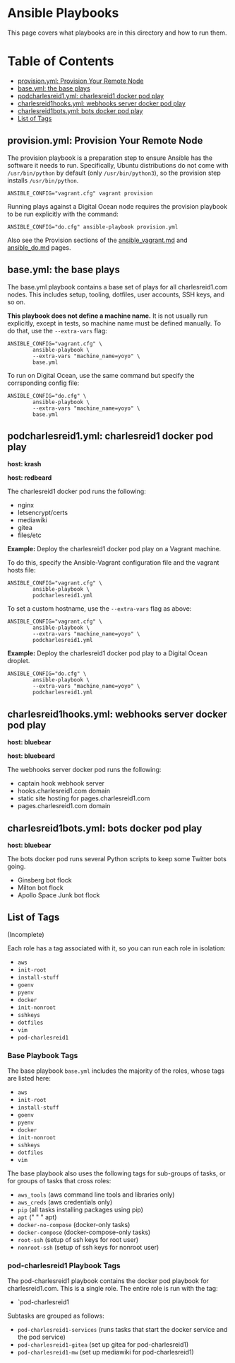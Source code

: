 # Ansible Playbooks

This page covers what playbooks are in this directory
and how to run them.


Table of Contents
=================

* [provision\.yml: Provision Your Remote Node](#provisionyml-provision-your-remote-node)
* [base\.yml: the base plays](#baseyml-the-base-plays)
* [podcharlesreid1\.yml: charlesreid1 docker pod play](#podcharlesreid1yml-charlesreid1-docker-pod-play)
* [charlesreid1hooks\.yml: webhooks server docker pod play](#charlesreid1hooksyml-webhooks-server-docker-pod-play)
* [charlesreid1bots\.yml: bots docker pod play](#charlesreid1botsyml-bots-docker-pod-play)
* [List of Tags](#list-of-tags)


## provision.yml: Provision Your Remote Node

The provision playbook is a preparation step to ensure
Ansible has the software it needs to run. Specifically,
Ubuntu distributions do not come with `/usr/bin/python`
by default (only `/usr/bin/python3`), so the provision
step installs `/usr/bin/python`.

```plain
ANSIBLE_CONFIG="vagrant.cfg" vagrant provision
```

Running plays against a Digital Ocean node requires
the provision playbook to be run explicitly with the
command:

```plain
ANSIBLE_CONFIG="do.cfg" ansible-playbook provision.yml
```

Also see the Provision sections of the 
[ansible_vagrant.md](ansible_vagrant.md)
and [ansible_do.md](ansible_do.md) pages.


## base.yml: the base plays

The base.yml playbook contains a base set of plays for all
charlesreid1.com nodes. This includes setup, tooling, dotfiles,
user accounts, SSH keys, and so on.

**This playbook does not define a machine name.** It is not
usually run explicitly, except in tests, so machine name must
be defined manually. To do that, use the `--extra-vars` flag:

```plain
ANSIBLE_CONFIG="vagrant.cfg" \
        ansible-playbook \
        --extra-vars "machine_name=yoyo" \
        base.yml
```

To run on Digital Ocean, use the same command
but specify the corrsponding config file:

```plain
ANSIBLE_CONFIG="do.cfg" \
        ansible-playbook \
        --extra-vars "machine_name=yoyo" \
        base.yml
```


## podcharlesreid1.yml: charlesreid1 docker pod play

**host: krash**

**host: redbeard**

The charlesreid1 docker pod runs the following:

- nginx
- letsencrypt/certs
- mediawiki
- gitea
- files/etc

**Example:** Deploy the charlesreid1 docker pod play
on a Vagrant machine.

To do this, specify the Ansible-Vagrant configuration file 
and the vagrant hosts file:

```plain
ANSIBLE_CONFIG="vagrant.cfg" \
        ansible-playbook \
        podcharlesreid1.yml
```

To set a custom hostname, use the `--extra-vars` flag as above:

```plain
ANSIBLE_CONFIG="vagrant.cfg" \
        ansible-playbook \
        --extra-vars "machine_name=yoyo" \
        podcharlesreid1.yml
```

**Example:** Deploy the charlesreid1 docker pod play
to a Digital Ocean droplet.

```plain
ANSIBLE_CONFIG="do.cfg" \
        ansible-playbook \
        --extra-vars "machine_name=yoyo" \
        podcharlesreid1.yml
```


## charlesreid1hooks.yml: webhooks server docker pod play

**host: bluebear**

**host: bluebeard**

The webhooks server docker pod runs the following:
- captain hook webhook server
- hooks.charlesreid1.com domain
- static site hosting for pages.charlesreid1.com
- pages.charlesreid1.com domain


## charlesreid1bots.yml: bots docker pod play

**host: bluebear**

The bots docker pod runs several Python 
scripts to keep some Twitter bots going.
- Ginsberg bot flock
- Milton bot flock
- Apollo Space Junk bot flock


## List of Tags

(Incomplete)

Each role has a tag associated with it, so you can
run each role in isolation:

* `aws`
* `init-root`
* `install-stuff`
* `goenv`
* `pyenv`
* `docker`
* `init-nonroot`
* `sshkeys`
* `dotfiles`
* `vim`
* `pod-charlesreid1`


### Base Playbook Tags

The base playbook `base.yml` includes the majority of
the roles, whose tags are listed here:

* `aws`
* `init-root`
* `install-stuff`
* `goenv`
* `pyenv`
* `docker`
* `init-nonroot`
* `sshkeys`
* `dotfiles`
* `vim`

The base playbook also uses the following tags
for sub-groups of tasks, or for groups of tasks
that cross roles:

* `aws_tools` (aws command line tools and libraries only)
* `aws_creds` (aws credentials only)
* `pip` (all tasks installing packages using pip)
* `apt` (" " " apt)
* `docker-no-compose` (docker-only tasks)
* `docker-compose`  (docker-compose-only tasks)
* `root-ssh` (setup of ssh keys for root user)
* `nonroot-ssh` (setup of ssh keys for nonroot user)

### pod-charlesreid1 Playbook Tags

The pod-charlesreid1 playbook contains the docker pod
playbook for charlesreid1.com. This is a single role.
The entire role is run with the tag:

* `pod-charlesreid1

Subtasks are grouped as follows:

* `pod-charlesreid1-services` (runs tasks that start the docker service and the pod service)
* `pod-charlesreid1-gitea` (set up gitea for pod-charlesreid1)
* `pod-charlesreid1-mw` (set up mediawiki for pod-charlesreid1)


